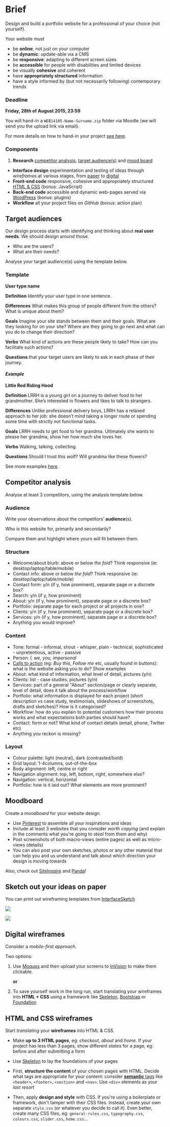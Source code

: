 # Brief

Design and build a portfolio website for a professional of your choice (not yourself).

Your website must 

* be **online**, not just on your computer
* be **dynamic**: update-able via a CMS
* be **responsive**: adapting to different screen sizes
* be **accessible** for people with disabilities and limited devices
* be visually **cohesive** and coherent
* have **appropriately structured** information
* have a style informed by (but not necessarily following) contemporary trends


### Deadline

**Friday, 28th of August 2015, 23:59**

You will hand-in a `WEB14105-Name-Surname.zip` folder via Moodle (we will send you the upload link via email).

For more details on how to hand-in your project [see here](../sessions/week-18.md#hand-in-package).


### Components

1. **Research** [competitor analysis](#competitor-analysis), [target audience(s)](#target-audiences) and [mood board](#moodboard)
* **Interface design** experimentation and testing of ideas through *wireframes* at various stages, from [paper](#sketch-out-your-ideas-on-paper) to [digital](#digital-wireframes)
* **Front-end code** responsive, cohesive and appropriately structured [HTML & CSS](#html-and-css-wireframes) (bonus: JavaScript)
* **Back-end code** accessible and dynamic web-pages served via [WordPress](../sessions/week-14.md) (bonus: plugins) 
* **Workflow** all your project files on *GitHub* (bonus: action plan)


## Target audiences

Our design process starts with identifying and thinking about **real user needs**. We should design around those.

* Who are the users?
* What are their needs?

Analyse your target audience(s) using the template below. 

### Template

**User type name**

**Definition** Identify your user type in one sentence.

**Differences** What makes this group of people different from the others? What is unique about them?

**Goals** Imagine your site stands between them and their goals. What are they looking for on your site? Where are they going to go next and what can you do to change their direction?

**Verbs** What kind of actions are these people likely to take? How can you facilitate such actions?

**Questions** that your target users are likely to ask in each phase of their journey.

#### *Example*

**Little Red Riding Hood**

**Definition** LRRH is a young girl on a journey to deliver food to her grandmother. She’s interested in flowers and likes to talk to strangers. 

**Differences** Unlike professional delivery boys, LRRH has a relaxed approach to her job: she doesn’t mind taking a longer route or spending some time with strictly not functional tasks.

**Goals** LRRH needs to get food to her grandma. Ultimately she wants to please her grandma, show her how much she loves her.

**Verbs** Walking, talking, collecting.

**Questions** Should I trust this wolf? Will grandma like these flowers?

See more examples [here](https://hackpad.com/We-need-users-G1MdCS7Ry4W).


## Competitor analysis

Analyse at least 3 competitors, using the analysis template below.

### Audience

Write your observations about the competitors’ **audience**(s).

Who is this website for, primarily and secondarily?

Compare them and highlight where yours will fit between them.

### Structure

*   Welcome/about blurb: above or below _the fold_? Think responsive (ie: desktop/laptop/table/mobile)
*   Contact info: above or below _the fold_? Think responsive (ie: desktop/laptop/table/mobile)
*   Contact form: y/n (if y, how prominent), separate page or a discrete box?
*   Search: y/n (if y, how prominent)
*   About: y/n (if y, how prominent), separate page or a discrete box?
*   Portfolio: separate page for each project or all projects in one?
*   Clients: y/n (if y, how prominent), separate page or a discrete box?
*   Services: y/n (if y, how prominent), separate page or a discrete box?
*   Anything you would improve?

### Content

*   Tone: formal - informal, shout - whisper, plain - technical, sophisticated - unpretentious, active - passive
*   Person: _I, we, you, impersonal_
*   [Calls to action](http://en.wikipedia.org/wiki/Call_to_action_(marketing)) (eg: _Buy this_, _Follow me_ etc, usually found in buttons): what is the website asking you to do? Show examples
*   About: what kind of information, what level of detail, pictures (y/n)
*   Clients: list - case studies, pictures (y/n)
*   Services: part of a general "About" section/page or clearly separate, level of detail, does it talk about the process/workflow
*   Portfolio: what information is displayed for each project (short description vs case study, testimonials, slideshows of screenshots, drafts and sketches)? How is it categorised?
*   Workflow: how do you explain to potential customers how their process works and what expectations both parties should have?
*   Contact: form or not? What kind of contact details (email, phone, Twitter etc)
*   Anything you reckon is missing?

### Layout

*   Colour palette: light (neutral), dark (contrasted/bold)
*   Grid layout: 1-4columns, out-of-the-box
*   Body alignment: left, centre or right
*   Navigation alignment: top, left, bottom, right, somewhere else?
*   Navigation: vertical, horizontal
*   Portfolio: how is it laid out? What elements are more prominent?

## Moodboard

Create a *moodboard* for your website design.

* Use [Pinterest](https://www.pinterest.com) to assemble all your inspirations and ideas
* Include at least 3 websites that you consider *worth copying* (and explain in the comments what you're going to *steal* from them and why)
* Post screenshots of both macro-views (entire pages) as well as micro-views (details)
* You can also post your own sketches, photos or any other material that can help you and us understand and talk about which direction your design is moving towards

<!--There are tons of [moodboards on Pinterests tagges as *webdesign*](https://www.pinterest.com/search/boards/?q=webdesign).-->

Also, check out [SiteInspire](http://www.siteinspire.com) and [Panda](https://usepanda.com)!


## Sketch out your ideas on paper

You can print out wireframing templates from [InterfaceSketch](http://www.interfacesketch.com)

![](http://www.interfacesketch.com/previews/web-browser-template.png)

![](http://www.interfacesketch.com/previews/iphone6.png)


## Digital wireframes

Consider a *mobile-first approach*.

Two options:

1. Use [Moqups](http://moqups.com) and then upload your screens to [InVision](http://www.invisionapp.com) to make them clickable.

	**or**

2. To save yourself work in the long run, start translating your wireframes into **HTML + CSS** using a framework like [Skeleton](http://getskeleton.com), [Bootstrap](http://getbootstrap.com) or [Foundation](http://foundation.zurb.com/prototyping.html)


## HTML and CSS wireframes

Start *translating* your **wireframes** into HTML & CSS.

* Make **up to 3 HTML pages**, eg: *checkout*, *about* and *home*. If your project has less than 3 pages, show different *states* for a page, eg: before and after submitting a form

* Use [Skeleton](http://getskeleton.com/) to lay the foundations of your pages

* First, **structure the content** of your chosen pages with HTML. Decide what tags are appropriate for your content: consider [**semantic** tags](http://www.w3schools.com/html/html5_semantic_elements.asp) like `<header>`, `<footer>`, `<section>` and `<nav>`. Use `<div>` elements as your *last resort*

* Then, apply **design and style** with CSS. If you're using a  boilerplate or framework, don't tamper with their CSS files. Instead, create your own separate `style.css` (or whatever you decide to call it). Even better, create many CSS files, eg: `general-rules.css`, `typography.css`, `colours.css`, `slider.css`, `home.css`...